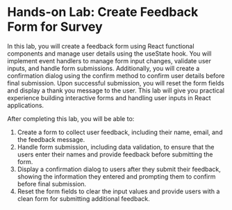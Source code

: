 # Hands-on Lab: Create Feedback Form for Survey

In this lab, you will create a feedback form using React functional components and manage user details using the useState hook. You will implement event handlers to manage form input changes, validate user inputs, and handle form submissions. Additionally, you will create a confirmation dialog using the confirm method to confirm user details before final submission. Upon successful submission, you will reset the form fields and display a thank you message to the user. This lab will give you practical experience building interactive forms and handling user inputs in React applications.

After completing this lab, you will be able to:

1. Create a form to collect user feedback, including their name, email, and the feedback message.
2. Handle form submission, including data validation, to ensure that the users enter their names and provide feedback before submitting the form.
3. Display a confirmation dialog to users after they submit their feedback, showing the information they entered and prompting them to confirm before final submission.
4. Reset the form fields to clear the input values and provide users with a clean form for submitting additional feedback.

